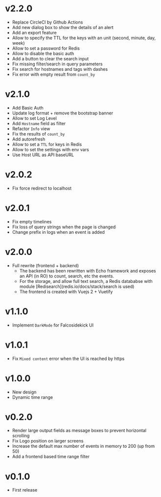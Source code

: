 # v2.2.0

* Replace CircleCI by Github Actions
* Add new dialog box to show the details of an alert
* Add an export feature
* Allow to specify the TTL for the keys with an unit (second, minute, day, week)
* Allow to set a password for Redis
* Allow to disable the basic auth
* Add a button to clear the search input
* Fix missing filter/search in query parameters
* Fix search for hostnames and tags with dashes
* Fix error with empty result from `count_by`

# v2.1.0

* Add Basic Auth
* Update log format + remove the bootstrap banner
* Allow to set Log Level
* Add `Hostname` field as filter
* Refactor `Info` view
* Fix the results of `count_by`
* Add autorefresh
* Allow to set a `TTL` for keys in Redis
* Allow to set the settings with env vars
* Use Host URL as API baseURL

# v2.0.2

* Fix force redirect to localhost

# v2.0.1

* Fix empty timelines
* Fix loss of query strings when the page is changed
* Change prefix in logs when an event is added

# v2.0.0

* Full rewrite (frontend + backend)
  * The backend has been rewritten with Echo framework and exposes an API (in RO) to count, search, etc the events.
  * For the storage, and allow full text search, a Redis datababse with module [Redisearch](redis.io/docs/stack/search is used)
  * The frontend is created with Vuejs 2 + Vuetify

# v1.1.0

* Implement `DarkMode` for Falcosidekick UI

# v1.0.1

* Fix `Mixed content` error when the UI is reached by https

# v1.0.0

* New design
* Dynamic time range

# v0.2.0

* Render large output fields as message boxes to prevent horizontal scrolling
* Fix Logo position on larger screens
* Increase the default max number of events in memory to 200 (up from 50)
* Add a frontend based time range filter

# v0.1.0

* First release
